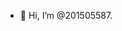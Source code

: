 - 👋 Hi, I’m @201505587.

<!---
201505587/201505587 is a ✨ special ✨ repository because its `README.md` (this file) appears on your GitHub profile.
You can click the Preview link to take a look at your changes.
--->

